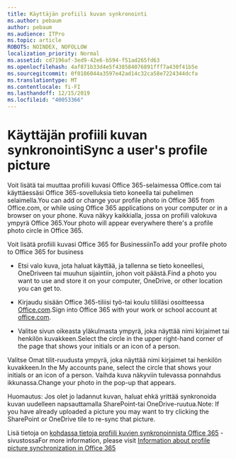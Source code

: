 ```yaml
---
title: Käyttäjän profiili kuvan synkronointi
ms.author: pebaum
author: pebaum
ms.audience: ITPro
ms.topic: article
ROBOTS: NOINDEX, NOFOLLOW
localization_priority: Normal
ms.assetid: cd7196af-3ed9-42e6-b594-f51ad265fd63
ms.openlocfilehash: 4af871b33d4e5f438584076891fff7a430f41b5e
ms.sourcegitcommit: 0f0186044a3597e42ad14c32ca58e7224344dcfa
ms.translationtype: MT
ms.contentlocale: fi-FI
ms.lasthandoff: 12/15/2019
ms.locfileid: "40053366"
---
```

# <a name="sync-a-users-profile-picture"></a><span data-ttu-id="ca8ef-102">Käyttäjän profiili kuvan synkronointi</span><span class="sxs-lookup"><span data-stu-id="ca8ef-102">Sync a user's profile picture</span></span>

<span data-ttu-id="ca8ef-103">Voit lisätä tai muuttaa profiili kuvasi Office 365-selaimessa Office.com tai käyttäessäsi Office 365-sovelluksia tieto koneella tai puhelimen selaimella.</span><span class="sxs-lookup"><span data-stu-id="ca8ef-103">You can add or change your profile photo in Office 365 from Office.com, or while using Office 365 applications on your computer or in a browser on your phone.</span></span> <span data-ttu-id="ca8ef-104">Kuva näkyy kaikkialla, jossa on profiili valokuva ympyrä Office 365.</span><span class="sxs-lookup"><span data-stu-id="ca8ef-104">Your photo will appear everywhere there's a profile photo circle in Office 365.</span></span>

<span data-ttu-id="ca8ef-105">Voit lisätä profiili kuvasi Office 365 for Businessiin</span><span class="sxs-lookup"><span data-stu-id="ca8ef-105">To add your profile photo to Office 365 for business</span></span>

- <span data-ttu-id="ca8ef-106">Etsi valo kuva, jota haluat käyttää, ja tallenna se tieto koneellesi, OneDriveen tai muuhun sijaintiin, johon voit päästä.</span><span class="sxs-lookup"><span data-stu-id="ca8ef-106">Find a photo you want to use and store it on your computer, OneDrive, or other location you can get to.</span></span>

- <span data-ttu-id="ca8ef-107">Kirjaudu sisään Office 365-tiliisi työ-tai koulu tililläsi osoitteessa [Office.com](http://www.office.com).</span><span class="sxs-lookup"><span data-stu-id="ca8ef-107">Sign into Office 365 with your work or school account at [office.com](http://www.office.com).</span></span>

- <span data-ttu-id="ca8ef-108">Valitse sivun oikeasta yläkulmasta ympyrä, joka näyttää nimi kirjaimet tai henkilön kuvakkeen.</span><span class="sxs-lookup"><span data-stu-id="ca8ef-108">Select the circle in the upper right-hand corner of the page that shows your initials or an icon of a person.</span></span>

<span data-ttu-id="ca8ef-109">Valitse Omat tilit-ruudusta ympyrä, joka näyttää nimi kirjaimet tai henkilön kuvakkeen.</span><span class="sxs-lookup"><span data-stu-id="ca8ef-109">In the My accounts pane, select the circle that shows your initials or an icon of a person.</span></span> <span data-ttu-id="ca8ef-110">Vaihda kuva näkyviin tulevassa ponnahdus ikkunassa.</span><span class="sxs-lookup"><span data-stu-id="ca8ef-110">Change your photo in the pop-up that appears.</span></span>

<span data-ttu-id="ca8ef-111">Huomautus: Jos olet jo ladannut kuvan, haluat ehkä yrittää synkronoida kuvan uudelleen napsauttamalla SharePoint-tai OneDrive-ruutua.</span><span class="sxs-lookup"><span data-stu-id="ca8ef-111">Note: If you have already uploaded a picture you may want to try clicking the SharePoint or OneDrive tile to re-sync that picture.</span></span>

<span data-ttu-id="ca8ef-112">Lisä tietoja on [kohdassa tietoja profiili kuvien synkronoinnista Office 365](https://support.office.com/article/information-about-profile-picture-synchronization-in-office-365-20594d76-d054-4af4-a660-401133e3d48a) -sivustossa</span><span class="sxs-lookup"><span data-stu-id="ca8ef-112">For more information, please visit [Information about profile picture synchronization in Office 365](https://support.office.com/article/information-about-profile-picture-synchronization-in-office-365-20594d76-d054-4af4-a660-401133e3d48a)</span></span>

